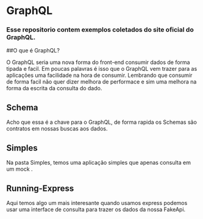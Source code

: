 # GraphQL

### Esse repositorio contem exemplos coletados do site oficial do GraphQL.

##O que é GraphQL?

O GraphQL seria uma nova forma do front-end consumir dados de forma tipada e facil. Em poucas palavras é isso que o GraphQL vem trazer para as aplicações uma facilidade na hora de consumir. Lembrando que consumir de forma facil não quer dizer melhora de performace e sim uma melhora na forma da escrita da consulta do dado.

## Schema

Acho que essa é a chave para o GraphQL, de forma rapida os Schemas são contratos em nossas buscas aos dados.

## Simples

Na pasta Simples, temos uma aplicação simples que apenas consulta em um mock .

## Running-Express

Aqui temos algo um mais interesante quando usamos express podemos usar uma interface de consulta para trazer os dados da nossa FakeApi.
